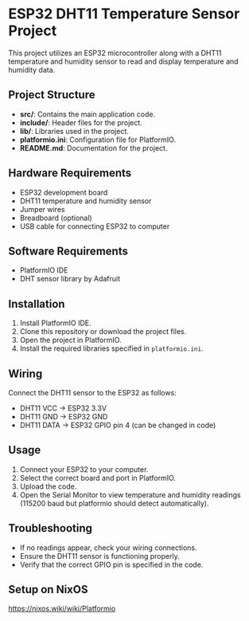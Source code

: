 # ESP32 DHT11 Temperature Sensor Project

This project utilizes an ESP32 microcontroller along with a DHT11 temperature and humidity sensor to read and display temperature and humidity data.

## Project Structure

- **src/**: Contains the main application code.
- **include/**: Header files for the project.
- **lib/**: Libraries used in the project.
- **platformio.ini**: Configuration file for PlatformIO.
- **README.md**: Documentation for the project.

## Hardware Requirements

- ESP32 development board
- DHT11 temperature and humidity sensor
- Jumper wires
- Breadboard (optional)
- USB cable for connecting ESP32 to computer

## Software Requirements

- PlatformIO IDE
- DHT sensor library by Adafruit

## Installation

1. Install PlatformIO IDE.
2. Clone this repository or download the project files.
3. Open the project in PlatformIO.
4. Install the required libraries specified in `platformio.ini`.

## Wiring

Connect the DHT11 sensor to the ESP32 as follows:

- DHT11 VCC → ESP32 3.3V
- DHT11 GND → ESP32 GND
- DHT11 DATA → ESP32 GPIO pin 4 (can be changed in code)

## Usage

1. Connect your ESP32 to your computer.
2. Select the correct board and port in PlatformIO.
3. Upload the code.
4. Open the Serial Monitor to view temperature and humidity readings (115200 baud but platformio should detect automatically).

## Troubleshooting

- If no readings appear, check your wiring connections.
- Ensure the DHT11 sensor is functioning properly.
- Verify that the correct GPIO pin is specified in the code.

## Setup on NixOS
https://nixos.wiki/wiki/Platformio
